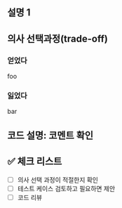 ## 설명 1

## 의사 선택과정(trade-off)

### 얻었다

foo

### 잃었다

bar

## 코드 설명: 코멘트 확인

## ✅ 체크 리스트

- [ ] 의사 선택 과정이 적절한지 확인
- [ ] 테스트 케이스 검토하고 필요하면 제안
- [ ] 코드 리뷰